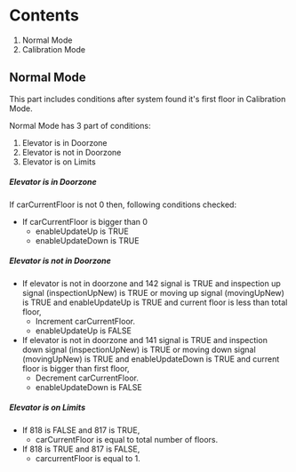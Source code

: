 # Contents

1. Normal Mode
2. Calibration Mode

## Normal Mode

This part includes conditions after system found it's first floor in Calibration Mode.

Normal Mode has 3 part of conditions:
1. Elevator is in Doorzone
2. Elevator is not in Doorzone
3. Elevator is on Limits

##### Elevator is in Doorzone

If carCurrentFloor is not 0 then, following conditions checked:
- If carCurrentFloor is bigger than 0
	- enableUpdateUp is TRUE
	- enableUpdateDown is TRUE
##### Elevator is not in Doorzone
- If elevator is not in doorzone and 142 signal is TRUE and inspection up signal (inspectionUpNew) is TRUE or moving up signal (movingUpNew) is TRUE and enableUpdateUp is TRUE and current floor is less than total floor,
	 - Increment carCurrentFloor.
	 - enableUpdateUp is FALSE
- If elevator is not in doorzone and 141 signal is TRUE and inspection down signal (inspectionUpNew) is TRUE or moving down signal (movingUpNew) is TRUE and enableUpdateDown is TRUE and current floor is bigger than first floor,
	- Decrement carCurrentFloor.
	- enableUpdateDown is FALSE
##### Elevator is on Limits
- If 818 is FALSE and 817 is TRUE,
	- carCurrentFloor is equal to total number of floors.
- If 818 is TRUE and 817 is FALSE,
	- carcurrentFloor is equal to 1.

